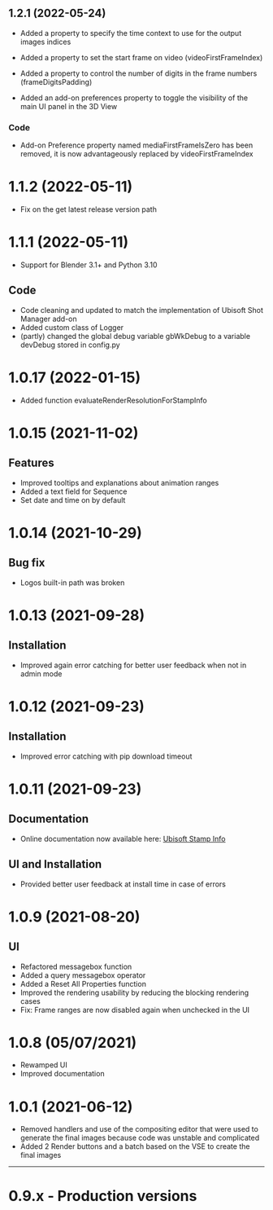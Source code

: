 ## 1.2.1 (2022-05-24)

- Added a property to specify the time context to use for the output images indices
- Added a property to set the start frame on video (videoFirstFrameIndex)
- Added a property to control the number of digits in the frame numbers (frameDigitsPadding)

- Added an add-on preferences property to toggle the visibility of the main UI panel in the 3D View

### Code

- Add-on Preference property named mediaFirstFrameIsZero has been removed, it is now
  advantageously replaced by videoFirstFrameIndex

# 1.1.2 (2022-05-11)

- Fix on the get latest release version path


# 1.1.1 (2022-05-11)

- Support for Blender 3.1+ and Python 3.10

## Code

- Code cleaning and updated to match the implementation of Ubisoft Shot Manager add-on
- Added custom class of Logger
- (partly) changed the global debug variable gbWkDebug to a variable devDebug stored in config.py

# 1.0.17 (2022-01-15)

- Added function evaluateRenderResolutionForStampInfo


# 1.0.15 (2021-11-02)

## Features

- Improved tooltips and explanations about animation ranges
- Added a text field for Sequence
- Set date and time on by default


# 1.0.14 (2021-10-29)

## Bug fix

- Logos built-in path was broken


# 1.0.13 (2021-09-28)

## Installation

- Improved again error catching for better user feedback when not in admin mode


# 1.0.12 (2021-09-23)

## Installation

- Improved error catching with pip download timeout


# 1.0.11 (2021-09-23)

## Documentation

- Online documentation now available here: [Ubisoft Stamp Info](https://ubisoft-stampinfo.readthedocs.io/)

## UI and Installation

- Provided better user feedback at install time in case of errors


# 1.0.9 (2021-08-20)

## UI

- Refactored messagebox function
- Added a query messagebox operator
- Added a Reset All Properties function
- Improved the rendering usability by reducing the blocking rendering cases
- Fix: Frame ranges are now disabled again when unchecked in the UI


# 1.0.8 (05/07/2021)

- Rewamped UI
- Improved documentation


# 1.0.1 (2021-06-12)

- Removed handlers and use of the compositing editor that were used to generate the final images
because code was unstable and complicated
- Added 2 Render buttons and a batch based on the VSE to create the final images


--------

# 0.9.x - Production versions

